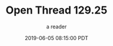 ---
layout: podcast
title: "Open Thread 129.25"
author: a reader
description: https://slatestarcodex.com/2019/06/05/open-thread-129-25/
date: 2019-06-05 08:15:00 PDT
length: 58751
duration: 15
guid: open-thread-129-25
---